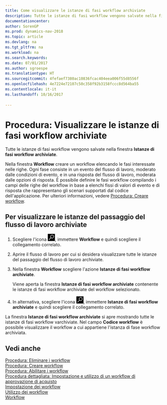 ```yaml
---
title: Come visualizzare le istanze di fasi workflow archiviate
description: Tutte le istanze di fasi workflow vengono salvate nella finestra **Istanze di fasi workflow archiviate**.
documentationcenter: 
author: SorenGP
ms.prod: dynamics-nav-2018
ms.topic: article
ms.devlang: na
ms.tgt_pltfrm: na
ms.workload: na
ms.search.keywords: 
ms.date: 07/01/2017
ms.author: sgroespe
ms.translationtype: HT
ms.sourcegitcommit: 4fefaef7380ac10836fcac404eea006f55d8556f
ms.openlocfilehash: 4e7224e72107c50c358f92b3158fccc8d564ba55
ms.contentlocale: it-it
ms.lasthandoff: 10/16/2017

---
```

# <a name="how-to-view-archived-workflow-step-instances"></a>Procedura: Visualizzare le istanze di fasi workflow archiviate
Tutte le istanze di fasi workflow vengono salvate nella finestra **Istanze di fasi workflow archiviate**.  

 Nella finestra **Workflow** creare un workflow elencando le fasi interessate nelle righe. Ogni fase consiste in un evento del flusso di lavoro, moderato dalle condizioni di evento, e in una risposta del flusso di lavoro, moderata dalle opzioni di risposta. È possibile definire le fasi workflow compilando i campi delle righe del workflow in base a elenchi fissi di valori di evento e di risposta che rappresentano gli scenari supportati dal codice dell'applicazione. Per ulteriori informazioni, vedere [Procedura: Creare workflow](across-how-to-create-workflows.md).  

## <a name="to-view-archived-workflow-step-instances"></a>Per visualizzare le istanze del passaggio del flusso di lavoro archiviate  
1.  Scegliere l'icona ![Cerca pagina o report](media/ui-search/search_small.png "icona Cerca pagina o report"), immettere **Workflow** e quindi scegliere il collegamento correlato.  
2.  Aprire il flusso di lavoro per cui si desidera visualizzare tutte le istanze del passaggio del flusso di lavoro archiviate.  
3.  Nella finestra **Workflow** scegliere l'azione **Istanze di fasi workflow archiviate**.  

    Viene aperta la finestra **Istanze di fasi workflow archiviate** contenente le istanze di fasi workflow archiviate del workflow selezionato.  
4.  In alternativa, scegliere l'icona ![Cerca pagina o report](media/ui-search/search_small.png "icona Cerca pagina o report"), immettere **Istanze di fasi workflow archiviate** e quindi scegliere il collegamento correlato.  

La finestra **Istanze di fasi workflow archiviate** si apre mostrando tutte le istanze di fasi workflow varchiviate. Nel campo **Codice workflow** è possibile visualizzare il workflow a cui appartiene l'istanza di fase workflow archiviata.  

## <a name="see-also"></a>Vedi anche  
 [Procedura: Eliminare i workflow](across-how-to-delete-workflows.md)   
 [Procedura: Creare workflow](across-how-to-create-workflows.md)   
 [Procedura: Abilitare i workflow](across-how-to-enable-workflows.md)   
 [Procedura dettagliata: Impostazione e utilizzo di un workflow di approvazione di acquisto](walkthrough-setting-up-and-using-a-purchase-approval-workflow.md)   
 [Impostazione dei workflow](across-set-up-workflows.md)   
 [Utilizzo dei workflow](across-use-workflows.md)   
 [Workflow](across-workflow.md)

